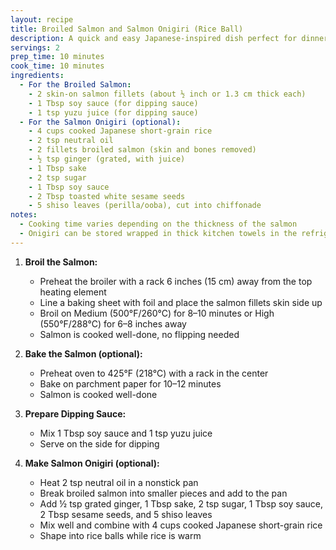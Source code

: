 ```yaml
---
layout: recipe
title: Broiled Salmon and Salmon Onigiri (Rice Ball)
description: A quick and easy Japanese-inspired dish perfect for dinner or bento lunch
servings: 2
prep_time: 10 minutes
cook_time: 10 minutes
ingredients:
  - For the Broiled Salmon:
    - 2 skin-on salmon fillets (about ½ inch or 1.3 cm thick each)
    - 1 Tbsp soy sauce (for dipping sauce)
    - 1 tsp yuzu juice (for dipping sauce)
  - For the Salmon Onigiri (optional):
    - 4 cups cooked Japanese short-grain rice
    - 2 tsp neutral oil
    - 2 fillets broiled salmon (skin and bones removed)
    - ½ tsp ginger (grated, with juice)
    - 1 Tbsp sake
    - 2 tsp sugar
    - 1 Tbsp soy sauce
    - 2 Tbsp toasted white sesame seeds
    - 5 shiso leaves (perilla/ooba), cut into chiffonade
notes:
  - Cooking time varies depending on the thickness of the salmon
  - Onigiri can be stored wrapped in thick kitchen towels in the refrigerator
---
```


1. **Broil the Salmon:**
   - Preheat the broiler with a rack 6 inches (15 cm) away from the top heating element
   - Line a baking sheet with foil and place the salmon fillets skin side up
   - Broil on Medium (500°F/260°C) for 8–10 minutes or High (550°F/288°C) for 6–8 inches away
   - Salmon is cooked well-done, no flipping needed

2. **Bake the Salmon (optional):**
   - Preheat oven to 425°F (218°C) with a rack in the center
   - Bake on parchment paper for 10–12 minutes
   - Salmon is cooked well-done

3. **Prepare Dipping Sauce:**
   - Mix 1 Tbsp soy sauce and 1 tsp yuzu juice
   - Serve on the side for dipping

4. **Make Salmon Onigiri (optional):**
   - Heat 2 tsp neutral oil in a nonstick pan
   - Break broiled salmon into smaller pieces and add to the pan
   - Add ½ tsp grated ginger, 1 Tbsp sake, 2 tsp sugar, 1 Tbsp soy sauce, 2 Tbsp sesame seeds, and 5 shiso leaves
   - Mix well and combine with 4 cups cooked Japanese short-grain rice
   - Shape into rice balls while rice is warm
